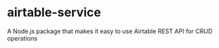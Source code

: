 # airtable-service
A Node.js package that makes it easy to use Airtable REST API for CRUD operations
